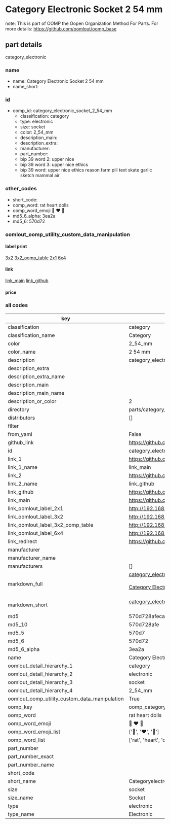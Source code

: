 # Category Electronic Socket 2 54 mm  

note: This is part of OOMP the Oopen Organization Method For Parts. For more details: https://github.com/oomlout/oomp_base

##  part details
  



category_electronic



### name
* name: Category Electronic Socket 2 54 mm
* name_short: 
### id
* oomp_id: category_electronic_socket_2_54_mm
  * classification: category
  * type: electronic
  * size: socket
  * color: 2_54_mm
  * description_main: 
  * description_extra: 
  * manufacturer: 
  * part_number: 
  * bip 39 word 2: upper nice
  * bip 39 word 3: upper nice ethics
  * bip 39 word: upper nice ethics reason farm pill text skate garlic sketch mammal air

### other_codes
* short_code: 
* oomp_word: rat heart dolls
* oomp_word_emoji :rat: :heart: :dolls:
* md5_6_alpha: 3ea2a
* md5_6: 570d72






### oomlout_oomp_utility_custom_data_manipulation
#### label print
[3x2](http://192.168.1.245:1112/?label=oomp%203ea2a)
[3x2_oomp_table](http://192.168.1.108:1112/?label=oomp%203ea2a)
[2x1](http://192.168.1.242:1112/?label=oomp%203ea2a)
[6x4](http://192.168.1.55:1112/?label=oomp%203ea2a)    

#### link

[link_main](https://github.com/oomlout/oomlout_oomp_version_1_messy/tree/main/parts/category_electronic_socket_2_54_mm) [link_github](https://github.com/oomlout/oomlout_oomp_version_1_messy/tree/main/parts/category_electronic_socket_2_54_mm)                             

#### price







### all codes 
| key | value |  
| --- | --- |  
| classification | category |  
| classification_name | Category |  
| color | 2_54_mm |  
| color_name | 2 54 mm |  
| description | category_electronic |  
| description_extra |  |  
| description_extra_name |  |  
| description_main |  |  
| description_main_name |  |  
| description_or_color | 2  |  
| directory | parts/category_electronic_socket_2_54_mm |  
| distributors | [] |  
| filter |  |  
| from_yaml | False |  
| github_link | https://github.com/oomlout/oomlout_oomp_part_src/tree/main/parts/category_electronic_socket_2_54_mm |  
| id | category_electronic_socket_2_54_mm |  
| link_1 | https://github.com/oomlout/oomlout_oomp_version_1_messy/tree/main/parts/category_electronic_socket_2_54_mm |  
| link_1_name | link_main |  
| link_2 | https://github.com/oomlout/oomlout_oomp_version_1_messy/tree/main/parts/category_electronic_socket_2_54_mm |  
| link_2_name | link_github |  
| link_github | https://github.com/oomlout/oomlout_oomp_version_1_messy/tree/main/parts/category_electronic_socket_2_54_mm |  
| link_main | https://github.com/oomlout/oomlout_oomp_version_1_messy/tree/main/parts/category_electronic_socket_2_54_mm |  
| link_oomlout_label_2x1 | http://192.168.1.242:1112/?label=oomp%203ea2a |  
| link_oomlout_label_3x2 | http://192.168.1.245:1112/?label=oomp%203ea2a |  
| link_oomlout_label_3x2_oomp_table | http://192.168.1.108:1112/?label=oomp%203ea2a |  
| link_oomlout_label_6x4 | http://192.168.1.55:1112/?label=oomp%203ea2a |  
| link_redirect | https://github.com/oomlout/oomlout_oomp_version_1_messy/tree/main/parts/category_electronic_socket_2_54_mm |  
| manufacturer |  |  
| manufacturer_name |  |  
| manufacturers | [] |  
| markdown_full | [category_electronic_socket_2_54_mm](none)<br>[](none)<br>[Category Electronic Socket 2 54 Mm](none)<br><br> |  
| markdown_short | [category_electronic_socket_2_54_mm](none)<br><br> |  
| md5 | 570d728afeca1bf693299b309b655f78 |  
| md5_10 | 570d728afe |  
| md5_5 | 570d7 |  
| md5_6 | 570d72 |  
| md5_6_alpha | 3ea2a |  
| name | Category Electronic Socket 2 54 mm |  
| oomlout_detail_hierarchy_1 | category |  
| oomlout_detail_hierarchy_2 | electronic |  
| oomlout_detail_hierarchy_3 | socket |  
| oomlout_detail_hierarchy_4 | 2_54_mm |  
| oomlout_oomp_utility_custom_data_manipulation | True |  
| oomp_key | oomp_category_electronic_socket_2_54_mm |  
| oomp_word | rat heart dolls |  
| oomp_word_emoji | :rat: :heart: :dolls: |  
| oomp_word_emoji_list | [':rat:', ':heart:', ':dolls:'] |  
| oomp_word_list | ['rat', 'heart', 'dolls'] |  
| part_number |  |  
| part_number_exact |  |  
| part_number_name |  |  
| short_code |  |  
| short_name | Categoryelectronic |  
| size | socket |  
| size_name | Socket |  
| type | electronic |  
| type_name | Electronic |  
